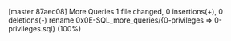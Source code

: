 [master 87aec08] More Queries
 1 file changed, 0 insertions(+), 0 deletions(-)
 rename 0x0E-SQL_more_queries/{0-privileges => 0-privileges.sql} (100%)
